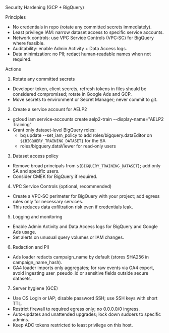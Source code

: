 Security Hardening (GCP + BigQuery)

Principles
- No credentials in repo (rotate any committed secrets immediately).
- Least privilege IAM: narrow dataset access to specific service accounts.
- Network controls: use VPC Service Controls (VPC‑SC) for BigQuery where feasible.
- Auditability: enable Admin Activity + Data Access logs.
- Data minimization: no PII; redact human‑readable names when not required.

Actions
1) Rotate any committed secrets
- Developer token, client secrets, refresh tokens in files should be considered compromised; rotate in Google Ads and GCP.
- Move secrets to environment or Secret Manager; never commit to git.

2) Create a service account for AELP2
- gcloud iam service-accounts create aelp2-train --display-name="AELP2 Training"
- Grant only dataset‑level BigQuery roles:
  - bq update --set_iam_policy to add roles/bigquery.dataEditor on `${BIGQUERY_TRAINING_DATASET}` for the SA
  - roles/bigquery.dataViewer for read‑only users

3) Dataset access policy
- Remove broad principals from `${BIGQUERY_TRAINING_DATASET}`; add only SA and specific users.
- Consider CMEK for BigQuery if required.

4) VPC Service Controls (optional, recommended)
- Create a VPC‑SC perimeter for BigQuery with your project; add egress rules only for necessary services.
- This reduces data exfiltration risk even if credentials leak.

5) Logging and monitoring
- Enable Admin Activity and Data Access logs for BigQuery and Google Ads usage.
- Set alerts on unusual query volumes or IAM changes.

6) Redaction and PII
- Ads loader redacts campaign_name by default (stores SHA256 in campaign_name_hash).
- GA4 loader imports only aggregates; for raw events via GA4 export, avoid ingesting user_pseudo_id or sensitive fields outside secure datasets.

7) Server hygiene (GCE)
- Use OS Login or IAP; disable password SSH; use SSH keys with short TTL.
- Restrict firewall to required egress only; no 0.0.0.0/0 ingress.
- Auto‑updates and unattended upgrades; lock down sudoers to specific admins.
- Keep ADC tokens restricted to least privilege on this host.

